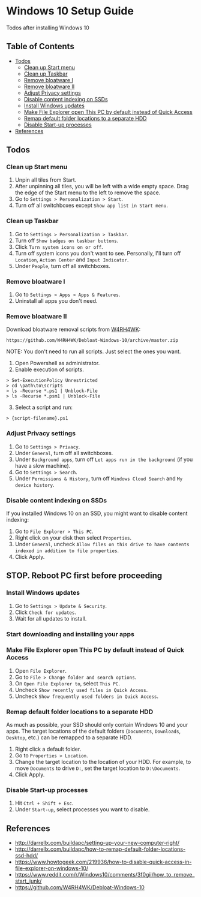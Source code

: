 # Windows 10 Setup Guide

Todos after installing Windows 10

## Table of Contents

* [Todos](#todos)
  * [Clean up Start menu](#clean-up-start-menu)
  * [Clean up Taskbar](#clean-up-taskbar)
  * [Remove bloatware I](#remove-bloatware-i)
  * [Remove bloatware II](#remove-bloatware-ii)
  * [Adjust Privacy settings](#adjust-privacy-settings)
  * [Disable content indexing on SSDs](#disable-content-indexing-on-ssds)
  * [Install Windows updates](#install-windows-updates)
  * [Make File Explorer open This PC by default instead of Quick Access](#make-file-explorer-open-this-pc-by-default-instead-of-quick-access)
  * [Remap default folder locations to a separate HDD](#remap-default-folder-locations-to-a-separate-hdd)
  * [Disable Start-up processes](#disable-start-up-processes)
* [References](#references)

## Todos

### Clean up Start menu

1. Unpin all tiles from Start.
2. After unpinning all tiles, you will be left with a wide empty space. Drag the edge of the Start menu to the left to remove the space.
3. Go to `Settings > Personalization > Start`.
4. Turn off all switchboxes except `Show app list in Start menu`.

### Clean up Taskbar

1. Go to `Settings > Personalization > Taskbar`.
2. Turn off `Show badges on taskbar buttons`.
3. Click `Turn system icons on or off`.
4. Turn off system icons you don't want to see. Personally, I'll turn off `Location`, `Action Center` and `Input Indicator`.
5. Under `People`, turn off all switchboxes.

### Remove bloatware I

1. Go to `Settings > Apps > Apps & Features`.
2. Uninstall all apps you don't need.

### Remove bloatware II

Download bloatware removal scripts from [W4RH4WK](https://github.com/W4RH4WK):
```
https://github.com/W4RH4WK/Debloat-Windows-10/archive/master.zip
```

NOTE: You don't need to run all scripts. Just select the ones you want.

1. Open Powershell as administrator.
2. Enable execution of scripts.

  ```
  > Set-ExecutionPolicy Unrestricted
  > cd \path\to\scripts
  > ls -Recurse *.ps1 | Unblock-File
  > ls -Recurse *.psm1 | Unblock-File
  ```

3. Select a script and run:

  ```
  > {script-filename}.ps1
  ```

### Adjust Privacy settings

1. Go to `Settings > Privacy`.
2. Under `General`, turn off all switchboxes.
3. Under `Background apps`, turn off `Let apps run in the background` (if you have a slow machine).
4. Go to `Settings > Search`.
5. Under `Permissions & History`, turn off `Windows Cloud Search` and `My device history`.

### Disable content indexing on SSDs

If you installed Windows 10 on an SSD, you might want to disable content indexing:

1. Go to `File Explorer > This PC`.
2. Right click on your disk then select `Properties`.
3. Under `General`, uncheck `Allow files on this drive to have contents indexed in addition to file properties`.
4. Click Apply.

## STOP. Reboot PC first before proceeding

### Install Windows updates

1. Go to `Settings > Update & Security`.
2. Click `Check for updates`.
3. Wait for all updates to install.

### Start downloading and installing your apps

### Make File Explorer open This PC by default instead of Quick Access

1. Open `File Explorer`.
2. Go to `File > Change folder and search options`.
3. On `Open File Explorer to`, select `This PC`.
4. Uncheck `Show recently used files in Quick Access`.
5. Uncheck `Show frequently used folders in Quick Access`.

### Remap default folder locations to a separate HDD

As much as possible, your SSD should only contain Windows 10 and your apps. The target locations of the default folders (`Documents`, `Downloads`, `Desktop`, etc.) can be remapped to a separate HDD.

1. Right click a default folder.
2. Go to `Properties > Location`.
3. Change the target location to the location of your HDD. For example, to move `Documents` to drive `D:`, set the target location to `D:\Documents`.
4. Click Apply.

### Disable Start-up processes

1. Hit `Ctrl + Shift + Esc`.
2. Under `Start-up`, select processes you want to disable.

## References

* http://darrellx.com/buildapc/setting-up-your-new-computer-right/
* http://darrellx.com/buildapc/how-to-remap-default-folder-locations-ssd-hdd/
* https://www.howtogeek.com/219936/how-to-disable-quick-access-in-file-explorer-on-windows-10/
* https://www.reddit.com/r/Windows10/comments/3f0gii/how_to_remove_start_junk/
* https://github.com/W4RH4WK/Debloat-Windows-10
